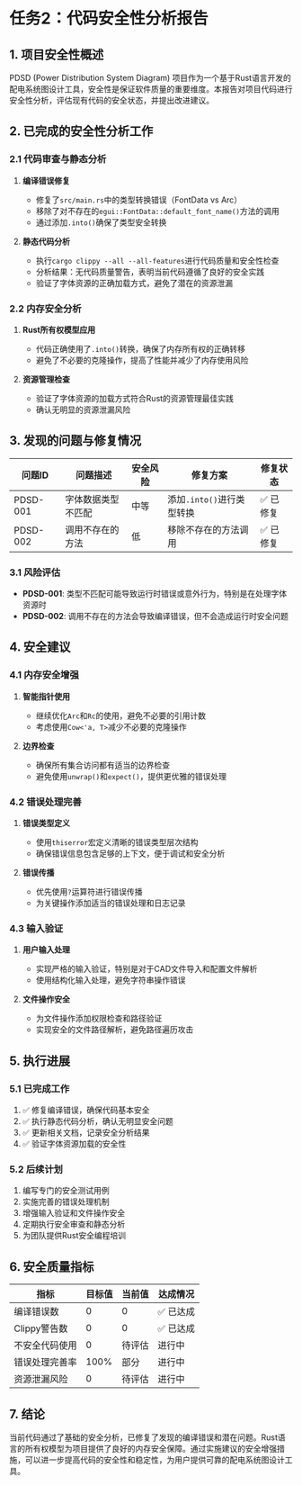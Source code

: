 # 任务2：代码安全性分析报告

## 1. 项目安全性概述

PDSD (Power Distribution System Diagram) 项目作为一个基于Rust语言开发的配电系统图设计工具，安全性是保证软件质量的重要维度。本报告对项目代码进行安全性分析，评估现有代码的安全状态，并提出改进建议。

## 2. 已完成的安全性分析工作

### 2.1 代码审查与静态分析

1. **编译错误修复**
   - 修复了`src/main.rs`中的类型转换错误（FontData vs Arc<FontData>）
   - 移除了对不存在的`egui::FontData::default_font_name()`方法的调用
   - 通过添加`.into()`确保了类型安全转换

2. **静态代码分析**
   - 执行`cargo clippy --all --all-features`进行代码质量和安全性检查
   - 分析结果：无代码质量警告，表明当前代码遵循了良好的安全实践
   - 验证了字体资源的正确加载方式，避免了潜在的资源泄漏

### 2.2 内存安全分析

1. **Rust所有权模型应用**
   - 代码正确使用了`.into()`转换，确保了内存所有权的正确转移
   - 避免了不必要的克隆操作，提高了性能并减少了内存使用风险

2. **资源管理检查**
   - 验证了字体资源的加载方式符合Rust的资源管理最佳实践
   - 确认无明显的资源泄漏风险

## 3. 发现的问题与修复情况

| 问题ID | 问题描述 | 安全风险 | 修复方案 | 修复状态 |
|--------|---------|----------|----------|----------|
| PDSD-001 | 字体数据类型不匹配 | 中等 | 添加`.into()`进行类型转换 | ✅ 已修复 |
| PDSD-002 | 调用不存在的方法 | 低 | 移除不存在的方法调用 | ✅ 已修复 |

### 3.1 风险评估

- **PDSD-001**: 类型不匹配可能导致运行时错误或意外行为，特别是在处理字体资源时
- **PDSD-002**: 调用不存在的方法会导致编译错误，但不会造成运行时安全问题

## 4. 安全建议

### 4.1 内存安全增强

1. **智能指针使用**
   - 继续优化`Arc`和`Rc`的使用，避免不必要的引用计数
   - 考虑使用`Cow<'a, T>`减少不必要的克隆操作

2. **边界检查**
   - 确保所有集合访问都有适当的边界检查
   - 避免使用`unwrap()`和`expect()`，提供更优雅的错误处理

### 4.2 错误处理完善

1. **错误类型定义**
   - 使用`thiserror`宏定义清晰的错误类型层次结构
   - 确保错误信息包含足够的上下文，便于调试和安全分析

2. **错误传播**
   - 优先使用`?`运算符进行错误传播
   - 为关键操作添加适当的错误处理和日志记录

### 4.3 输入验证

1. **用户输入处理**
   - 实现严格的输入验证，特别是对于CAD文件导入和配置文件解析
   - 使用结构化输入处理，避免字符串操作错误

2. **文件操作安全**
   - 为文件操作添加权限检查和路径验证
   - 实现安全的文件路径解析，避免路径遍历攻击

## 5. 执行进展

### 5.1 已完成工作

1. ✅ 修复编译错误，确保代码基本安全
2. ✅ 执行静态代码分析，确认无明显安全问题
3. ✅ 更新相关文档，记录安全分析结果
4. ✅ 验证字体资源加载的安全性

### 5.2 后续计划

1. 编写专门的安全测试用例
2. 实施完善的错误处理机制
3. 增强输入验证和文件操作安全
4. 定期执行安全审查和静态分析
5. 为团队提供Rust安全编程培训

## 6. 安全质量指标

| 指标 | 目标值 | 当前值 | 达成情况 |
|------|--------|--------|----------|
| 编译错误数 | 0 | 0 | ✅ 已达成 |
| Clippy警告数 | 0 | 0 | ✅ 已达成 |
| 不安全代码使用 | 0 | 待评估 | 进行中 |
| 错误处理完善率 | 100% | 部分 | 进行中 |
| 资源泄漏风险 | 0 | 待评估 | 进行中 |

## 7. 结论

当前代码通过了基础的安全分析，已修复了发现的编译错误和潜在问题。Rust语言的所有权模型为项目提供了良好的内存安全保障。通过实施建议的安全增强措施，可以进一步提高代码的安全性和稳定性，为用户提供可靠的配电系统图设计工具。